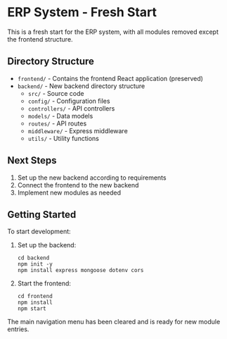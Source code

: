 # ERP System - Fresh Start

This is a fresh start for the ERP system, with all modules removed except the frontend structure.

## Directory Structure

- `frontend/` - Contains the frontend React application (preserved)
- `backend/` - New backend directory structure
  - `src/` - Source code
  - `config/` - Configuration files
  - `controllers/` - API controllers
  - `models/` - Data models
  - `routes/` - API routes
  - `middleware/` - Express middleware
  - `utils/` - Utility functions

## Next Steps

1. Set up the new backend according to requirements
2. Connect the frontend to the new backend
3. Implement new modules as needed

## Getting Started

To start development:

1. Set up the backend:
   ```
   cd backend
   npm init -y
   npm install express mongoose dotenv cors
   ```

2. Start the frontend:
   ```
   cd frontend
   npm install
   npm start
   ```

The main navigation menu has been cleared and is ready for new module entries.
